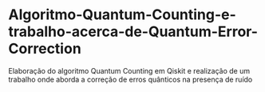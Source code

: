 # Algoritmo-Quantum-Counting-e-trabalho-acerca-de-Quantum-Error-Correction
Elaboração do algoritmo Quantum Counting em Qiskit e realização de um trabalho onde aborda a correção de erros quânticos na presença de ruído 
